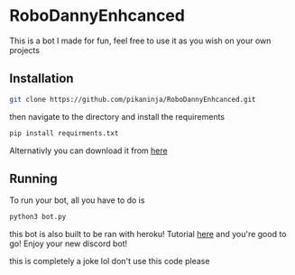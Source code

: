 # RoboDannyEnhcanced

This is a bot I made for fun, feel free to use it as you wish on your own projects

## Installation
```bash
git clone https://github.com/pikaninja/RoboDannyEnhcanced.git
```
then navigate to the directory and install the requirements
```bash
pip install requirments.txt
```
Alternativly you can download it from [here](https://www.youtube.com/watch?v=dQw4w9WgXcQ)
## Running
To run your bot, all you have to do is 
```bash
python3 bot.py
```
this bot is also built to be ran with heroku! Tutorial [here](https://www.youtube.com/watch?v=BPvg9bndP1U)
and you're good to go! Enjoy your new discord bot!

this is completely a joke lol don't use this code please
